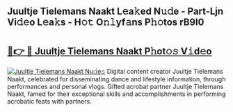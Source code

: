 ## Juultje Tielemans Naakt L𝚎a𝚔ed N𝚞𝚍e - Part-Ljn Vi𝚍𝚎o L𝚎a𝚔s - H𝚘𝚝 O𝚗𝚕yf𝚊ns P𝚑𝚘tos rB9l0

# <h2><a href="http://kfc0nl.oniu.top/?m=Juultje+Tielemans+Naakt">🔗👉 🔴 Juultje Tielemans Naakt P𝚑ot𝚘𝚜 V𝚒d𝚎o</a></h2>

[![Juultje Tielemans Naakt Nu𝚍e𝚜](https://i.imgur.com/0qMVB7G.gif)](http://kfc0nl.oniu.top/?m=Juultje+Tielemans+Naakt)
Digital content creator Juultje Tielemans Naakt, celebrated for disseminating dance and lifestyle information, through performances and personal vlogs. Gifted acrobat partner Juultje Tielemans Naakt, famed for their exceptional skills and accomplishments in performing acrobatic feats with partners.  
